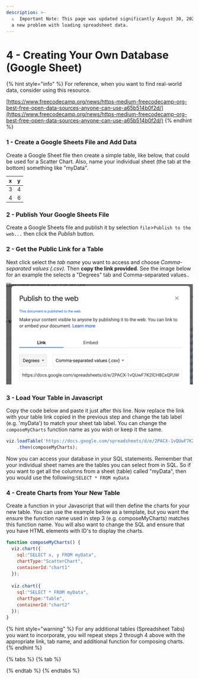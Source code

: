 ```yaml
---
description: >-
  ⚠️  Important Note: This page was updated significantly August 30, 2021 to fix
  a new problem with loading spreadsheet data.
---
```


# 4 - Creating Your Own Database \(Google Sheet\)

{% hint style="info" %}
For reference, when you want to find real-world data, consider using this resource.

[https://www.freecodecamp.org/news/https-medium-freecodecamp-org-best-free-open-data-sources-anyone-can-use-a65b514b0f2d/](https://www.freecodecamp.org/news/https-medium-freecodecamp-org-best-free-open-data-sources-anyone-can-use-a65b514b0f2d/)
{% endhint %}

### 1 - Create a Google Sheets File and Add Data

Create a Google Sheet file then create a simple table, like below, that could be used for a Scatter Chart. Also, name your individual sheet \(the tab at the bottom\) something like "myData".

| x | y |
| :--- | :--- |
| 3 | 4 |
| 4 | 6 |

### 2 - Publish Your Google Sheets File

Create a Google Sheets file and publish it by selection `file`&gt;`Publish to the web...` then click the _Publish_ button. 

### 2 - Get the Public Link for a Table

Next click select the _tab name_ you want to access and choose _Comma-separated values \(.csv\)._ Then **copy the link provided**. See the image below for an example the selects a "Degrees" tab and Comma-separated values..   
__![](../.gitbook/assets/image.png) 

### 3 - Load Your Table in Javascript

Copy the code below and paste it just after this line. Now replace the link with your table link copied in the previous step and change the tab label \(e.g. 'myData'\) to match your sheet tab label. You can change the `composeMyCharts` function name as you wish or keep it the same.

```javascript
viz.loadTable('https://docs.google.com/spreadsheets/d/e/2PACX-1vQUwF7K2lCH8CxQPJW-X7NqENwuwUM4eAeNUKw3j6yppO0tipC6yUB2hQPtRBZf19mmVbM5TdkkengZ/pub?gid=1030028695&single=true&output=csv', 'myData')
    .then(composeMyCharts);
```

Now you can access your database in your SQL statements. Remember that your individual sheet names are the tables you can select from in SQL. So if you want to get all the columns from a sheet \(table\) called "myData", then you would use the following:`SELECT * FROM myData`

### 4 - Create Charts from Your New Table

Create a function in your Javascript that will then define the charts for your new table. You can use the example below as a template, but you want the ensure the function name used in step 3 \(e.g. composeMyCharts\) matches this function name. You will also want to change the SQL and ensure that you have HTML elements with ID's to display the charts.

```javascript
function composeMyCharts() {
  viz.chart({
    sql:"SELECT x, y FROM myData",
    chartType:"ScatterChart",
    containerId:"chart1"
  });

  viz.chart({
    sql:"SELECT * FROM myData",
    chartType:"Table",
    containerId:"chart2"
  });
}
```

{% hint style="warning" %}
For any additional tables \(Spreadsheet Tabs\) you want to incorporate, you will repeat steps 2 through 4 above with the appropriate link, tab name, and additional function for composing charts.
{% endhint %}

{% tabs %}
{% tab %}

{% endtab %}
{% endtabs %}

